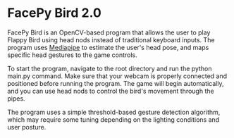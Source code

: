 # FacePy Bird 2.0

FacePy Bird is an OpenCV-based program that allows the user to play Flappy Bird using head nods instead of traditional keyboard inputs. The program uses [Mediapipe](https://developers.google.com/mediapipe) to estimate the user's head pose, and maps specific head gestures to the game controls.

To start the program, navigate to the root directory and run the python main.py command. Make sure that your webcam is properly connected and positioned before running the program. The game will begin automatically, and you can use head nods to control the bird's movement through the pipes.

The program uses a simple threshold-based gesture detection algorithm, which may require some tuning depending on the lighting conditions and user posture.